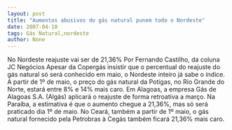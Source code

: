 ```yaml
---
layout: post
title: "Aumentos abusivos do gás natural punem todo o Nordeste"
date: 2007-04-10
tags: Gás Natural,nordeste
author: None
---
```

No Nordeste reajuste vai ser de 21,36%
Por Fernando Castilho, da coluna JC Negócios
Apesar da Copergás insistir que o percentual do reajuste do gás natural só será conhecido em maio, o Nordeste inteiro já sabe o índice. 
A partir de 1º de maio, o preço do gás natural da Potigas, no Rio Grande do Norte, estará entre 8% e 14% mais caro. 
Em Alagoas, a empresa Gás de Alagoas S.A. (Algás) aplicará o reajuste de forma retroativa a março. 
Na Paraíba, a estimativa é que o aumento chegue a 21,36%, mas só será praticado dia 1º de maio. 
No Ceará, também a partir de 1º maio, o gás natural fornecido pela Petrobras à Cegás também ficará 21,36% mais caro. 